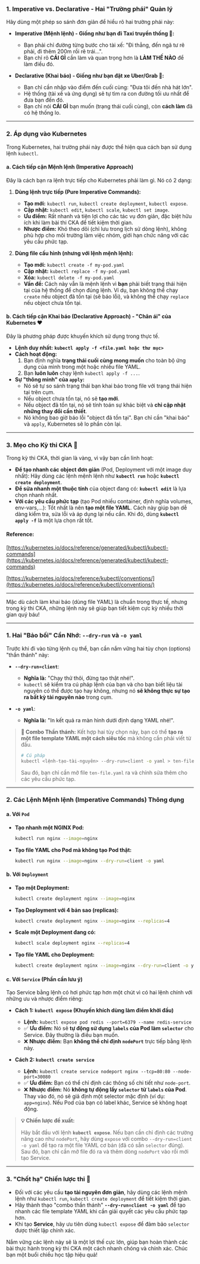 ### 1. Imperative vs. Declarative - Hai "Trường phái" Quản lý

Hãy dùng một phép so sánh đơn giản để hiểu rõ hai trường phái này:

- **Imperative (Mệnh lệnh) - Giống như bạn đi Taxi truyền thống 🚕:**

  - Bạn phải chỉ đường từng bước cho tài xế: "Đi thẳng, đến ngã tư rẽ phải, đi thêm 200m rồi rẽ trái...".
  - Bạn chỉ rõ **CÁI GÌ** cần làm và quan trọng hơn là **LÀM THẾ NÀO** để làm điều đó.

- **Declarative (Khai báo) - Giống như bạn đặt xe Uber/Grab 🚗:**

  - Bạn chỉ cần nhập vào điểm đến cuối cùng: "Đưa tôi đến nhà hát lớn".
  - Hệ thống (tài xế và ứng dụng) sẽ tự tìm ra con đường tối ưu nhất để đưa bạn đến đó.
  - Bạn chỉ nói **CÁI GÌ** bạn muốn (trạng thái cuối cùng), còn **cách làm** đã có hệ thống lo.

---

### 2. Áp dụng vào Kubernetes

Trong Kubernetes, hai trường phái này được thể hiện qua cách bạn sử dụng lệnh `kubectl`.

#### a. Cách tiếp cận Mệnh lệnh (Imperative Approach)

Đây là cách bạn ra lệnh trực tiếp cho Kubernetes phải làm gì. Nó có 2 dạng:

1. **Dùng lệnh trực tiếp (Pure Imperative Commands):**

   - **Tạo mới:** `kubectl run`, `kubectl create deployment`, `kubectl expose`.
   - **Cập nhật:** `kubectl edit`, `kubectl scale`, `kubectl set image`.
   - **Ưu điểm:** Rất nhanh và tiện lợi cho các tác vụ đơn giản, đặc biệt hữu ích khi làm bài thi CKA để tiết kiệm thời gian.
   - **Nhược điểm:** Khó theo dõi (chỉ lưu trong lịch sử dòng lệnh), không phù hợp cho môi trường làm việc nhóm, giới hạn chức năng với các yêu cầu phức tạp.

2. **Dùng file cấu hình (nhưng với lệnh mệnh lệnh):**

   - **Tạo mới:** `kubectl create -f my-pod.yaml`
   - **Cập nhật:** `kubectl replace -f my-pod.yaml`
   - **Xóa:** `kubectl delete -f my-pod.yaml`
   - **Vấn đề:** Cách này vẫn là mệnh lệnh vì **bạn** phải biết trạng thái hiện tại của hệ thống để chọn đúng lệnh. Ví dụ, bạn không thể chạy `create` nếu object đã tồn tại (sẽ báo lỗi), và không thể chạy `replace` nếu object chưa tồn tại.

#### b. Cách tiếp cận Khai báo (Declarative Approach) - "Chân ái" của Kubernetes ❤️

Đây là phương pháp được khuyến khích sử dụng trong thực tế.

- **Lệnh duy nhất:** **`kubectl apply -f <file.yaml hoặc thư mục>`**
- **Cách hoạt động:**
  1. Bạn định nghĩa **trạng thái cuối cùng mong muốn** cho toàn bộ ứng dụng của mình trong một hoặc nhiều file YAML.
  2. Bạn **luôn luôn** chạy lệnh `kubectl apply -f ...`.
- **Sự "thông minh" của `apply`:**
  - Nó sẽ tự so sánh trạng thái bạn khai báo trong file với trạng thái hiện tại trên cụm.
  - Nếu object chưa tồn tại, nó sẽ **tạo mới**.
  - Nếu object đã tồn tại, nó sẽ tính toán sự khác biệt và **chỉ cập nhật những thay đổi cần thiết**.
  - Nó không bao giờ báo lỗi "object đã tồn tại". Bạn chỉ cần "khai báo" và `apply`, Kubernetes sẽ lo phần còn lại.

---

### 3. Mẹo cho Kỳ thi CKA 📝

Trong kỳ thi CKA, thời gian là vàng, vì vậy bạn cần linh hoạt:

- **Để tạo nhanh các object đơn giản** (Pod, Deployment với một image duy nhất): Hãy dùng các lệnh mệnh lệnh như **`kubectl run`** hoặc **`kubectl create deployment`**.
- **Để sửa nhanh một thuộc tính** của object đang có: **`kubectl edit`** là lựa chọn nhanh nhất.
- **Với các yêu cầu phức tạp** (tạo Pod nhiều container, định nghĩa volumes, env-vars,...): Tốt nhất là nên **tạo một file YAML**. Cách này giúp bạn dễ dàng kiểm tra, sửa lỗi và áp dụng lại nếu cần. Khi đó, dùng **`kubectl apply -f`** là một lựa chọn rất tốt.

#### **Reference:**

[https://kubernetes.io/docs/reference/generated/kubectl/kubectl-commands](https://kubernetes.io/docs/reference/generated/kubectl/kubectl-commands)

[https://kubernetes.io/docs/reference/kubectl/conventions/](https://kubernetes.io/docs/reference/kubectl/conventions/)

---

Mặc dù cách làm khai báo (dùng file YAML) là chuẩn trong thực tế, nhưng trong kỳ thi CKA, những lệnh này sẽ giúp bạn tiết kiệm cực kỳ nhiều thời gian quý báu\!

---

### 1\. Hai "Bảo bối" Cần Nhớ: `--dry-run` và `-o yaml`

Trước khi đi vào từng lệnh cụ thể, bạn cần nắm vững hai tùy chọn (options) "thần thánh" này:

- **`--dry-run=client`**:

  - **Nghĩa là:** "Chạy thử thôi, đừng tạo thật nhé\!".
  - `kubectl` sẽ kiểm tra cú pháp lệnh của bạn và cho bạn biết liệu tài nguyên có thể được tạo hay không, nhưng nó **sẽ không thực sự tạo ra bất kỳ tài nguyên nào** trong cụm.

- **`-o yaml`**:

  - **Nghĩa là:** "In kết quả ra màn hình dưới định dạng YAML nhé\!".

> **🚀 Combo Thần thánh:** Kết hợp hai tùy chọn này, bạn có thể **tạo ra một file template YAML một cách siêu tốc** mà không cần phải viết từ đầu.
>
> ```bash
> # Cú pháp
> kubectl <lệnh-tạo-tài-nguyên> --dry-run=client -o yaml > ten-file.yaml
> ```
>
> Sau đó, bạn chỉ cần mở file `ten-file.yaml` ra và chỉnh sửa thêm cho các yêu cầu phức tạp.

---

### 2\. Các Lệnh Mệnh lệnh (Imperative Commands) Thông dụng

#### a. Với `Pod`

- **Tạo nhanh một NGINX Pod:**
  ```bash
  kubectl run nginx --image=nginx
  ```
- **Tạo file YAML cho Pod mà không tạo Pod thật:**
  ```bash
  kubectl run nginx --image=nginx --dry-run=client -o yaml
  ```

#### b. Với `Deployment`

- **Tạo một Deployment:**
  ```bash
  kubectl create deployment nginx --image=nginx
  ```
- **Tạo Deployment với 4 bản sao (replicas):**
  ```bash
  kubectl create deployment nginx --image=nginx --replicas=4
  ```
- **Scale một Deployment đang có:**
  ```bash
  kubectl scale deployment nginx --replicas=4
  ```
- **Tạo file YAML cho Deployment:**
  ```bash
  kubectl create deployment nginx --image=nginx --dry-run=client -o yaml
  ```

#### c. Với `Service` (Phần cần lưu ý)

Tạo Service bằng lệnh có hơi phức tạp hơn một chút vì có hai lệnh chính với những ưu và nhược điểm riêng:

- **Cách 1: `kubectl expose` (Khuyến khích dùng làm điểm khởi đầu)**

  - **Lệnh:** `kubectl expose pod redis --port=6379 --name redis-service`
  - ✅ **Ưu điểm:** Nó sẽ **tự động sử dụng `labels` của Pod làm `selector`** cho Service. Đây thường là điều bạn muốn.
  - ❌ **Nhược điểm:** Bạn **không thể chỉ định `nodePort`** trực tiếp bằng lệnh này.

- **Cách 2: `kubectl create service`**

  - **Lệnh:** `kubectl create service nodeport nginx --tcp=80:80 --node-port=30080`
  - ✅ **Ưu điểm:** Bạn có thể chỉ định các thông số chi tiết như `node-port`.
  - ❌ **Nhược điểm:** Nó **không tự động lấy `selector` từ `labels` của Pod**. Thay vào đó, nó sẽ giả định một selector mặc định (ví dụ: `app=nginx`). Nếu Pod của bạn có label khác, Service sẽ không hoạt động.

> **💡 Chiến lược đề xuất:**
>
> Hãy bắt đầu với lệnh **`kubectl expose`**. Nếu bạn cần chỉ định các trường nâng cao như `nodePort`, hãy dùng `expose` với combo `--dry-run=client -o yaml` để tạo ra một file YAML cơ bản (đã có sẵn `selector` đúng). Sau đó, bạn chỉ cần mở file đó ra và thêm dòng `nodePort` vào rồi mới tạo Service.

---

### 3\. "Chốt hạ" Chiến lược thi 📝

- Đối với các yêu cầu **tạo tài nguyên đơn giản**, hãy dùng các lệnh mệnh lệnh như `kubectl run`, `kubectl create deployment` để tiết kiệm thời gian.
- Hãy thành thạo "combo thần thánh" **`--dry-run=client -o yaml`** để tạo nhanh các file template YAML khi cần giải quyết các yêu cầu phức tạp hơn.
- Khi tạo **Service**, hãy ưu tiên dùng `kubectl expose` để đảm bảo `selector` được thiết lập chính xác.

Nắm vững các lệnh này sẽ là một lợi thế cực lớn, giúp bạn hoàn thành các bài thực hành trong kỳ thi CKA một cách nhanh chóng và chính xác. Chúc bạn một buổi chiều học tập hiệu quả\!
